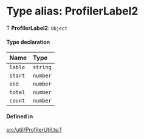 # Type alias: ProfilerLabel2

Ƭ **ProfilerLabel2**: `Object`

#### Type declaration

| Name | Type |
| :------ | :------ |
| `lable` | `string` |
| `start` | `number` |
| `end` | `number` |
| `total` | `number` |
| `count` | `number` |

#### Defined in

[src/util/ProfilerUtil.ts:1](https://github.com/Orillusion/orillusion/blob/main/src/util/ProfilerUtil.ts#L1)

